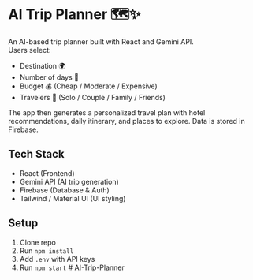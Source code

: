 # AI Trip Planner 🗺️✨

An AI-based trip planner built with React and Gemini API.  
Users select:
- Destination 🌍  
- Number of days 📅  
- Budget 💰 (Cheap / Moderate / Expensive)  
- Travelers 👥 (Solo / Couple / Family / Friends)  

The app then generates a personalized travel plan with hotel recommendations, daily itinerary, and places to explore. Data is stored in Firebase.

## Tech Stack
- React (Frontend)
- Gemini API (AI trip generation)
- Firebase (Database & Auth)
- Tailwind / Material UI (UI styling)

## Setup
1. Clone repo
2. Run `npm install`
3. Add `.env` with API keys
4. Run `npm start`
#   A I - T r i p - P l a n n e r 
 
 
